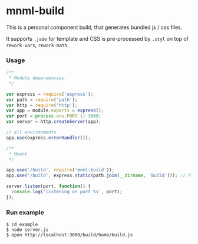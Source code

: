 # mnml-build

This is a personal component build, that generates bundled js / css files. 

It supports `.jade` for template and CSS is pre-processed by `.styl` on top of `rework-vars`, `rework-math`.

### Usage

```javascript
/**
 * Module dependencies.
 */

var express = require('express');
var path = require('path');
var http = require('http');
var app = module.exports = express();
var port = process.env.PORT || 3000;
var server = http.createServer(app);

// all environments
app.use(express.errorHandler());

/**
 * Mount
 */

app.use('/build', require('mnml-build'));
app.use('/build', express.static(path.join(__dirname, 'build'))); // Place static server after build

server.listen(port, function() {
  console.log('listening on port %s', port);
});
```

### Run example

```
$ cd example
$ node server.js
$ open http://localhost:3000/build/home/build.js
```

